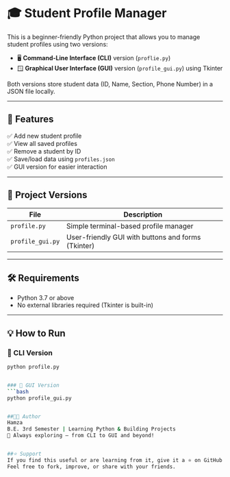 # 🎓 Student Profile Manager

This is a beginner-friendly Python project that allows you to manage student profiles using two versions:

- 🖥️ **Command-Line Interface (CLI)** version (`proflie.py`)
- 🪟 **Graphical User Interface (GUI)** version (`profile_gui.py`) using Tkinter

Both versions store student data (ID, Name, Section, Phone Number) in a JSON file locally.

---

## 🚀 Features

✅ Add new student profile  
✅ View all saved profiles  
✅ Remove a student by ID  
✅ Save/load data using `profiles.json`  
✅ GUI version for easier interaction

---

## 🧾 Project Versions

| File | Description |
|------|-------------|
| `profile.py` | Simple terminal-based profile manager |
| `profile_gui.py` | User-friendly GUI with buttons and forms (Tkinter) |

---

## 🛠️ Requirements

- Python 3.7 or above
- No external libraries required (Tkinter is built-in)

---

## 💡 How to Run

### 🔹 CLI Version

```bash
python profile.py


### 🔹 GUI Version
```bash
python profile_gui.py


##🧑‍💻 Author
Hamza
B.E. 3rd Semester | Learning Python & Building Projects
💬 Always exploring — from CLI to GUI and beyond!


##⭐️ Support
If you find this useful or are learning from it, give it a ⭐ on GitHub!
Feel free to fork, improve, or share with your friends.
